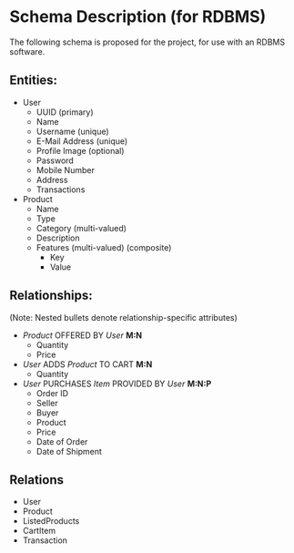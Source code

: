 # Schema Description (for RDBMS)

The following schema is proposed for the project, for use with an RDBMS software.

## Entities:
- User
    - UUID (primary)
    - Name
    - Username (unique)
    - E-Mail Address (unique)
    - Profile Image (optional)
    - Password
    - Mobile Number
    - Address
    - Transactions
- Product
    - Name
    - Type
    - Category (multi-valued)
    - Description
    - Features (multi-valued) (composite)
        - Key
        - Value

## Relationships:
(Note: Nested bullets denote relationship-specific attributes)
- _Product_ OFFERED BY _User_ **M:N**
    - Quantity
    - Price
- _User_ ADDS _Product_ TO CART **M:N**
    - Quantity
- _User_ PURCHASES _Item_ PROVIDED BY _User_ **M:N:P**
    - Order ID
    - Seller
    - Buyer
    - Product
    - Price
    - Date of Order
    - Date of Shipment

## Relations
- User
- Product
- ListedProducts
- CartItem
- Transaction